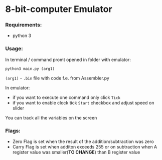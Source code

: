 # 8-bit-computer Emulator

### Requirements:
- python 3

### Usage:
In terminal / command promt opened in folder with emulator:
```
python3 main.py (arg1)
```
`(arg1)` - `.bin` file with code f.e. from Assembler.py

In emulator:
- if you want to execute one command only click `Tick`
- if you want to enable clock tick `Start` checkbox and adjust speed on slider

You can track all the variables on the screen

### Flags:
- Zero Flag is set when the result of the addition/subtraction was zero
- Carry Flag is set when additon exceeds 255 or on subtraction when A register value was smaller(**TO CHANGE**) than B register value

